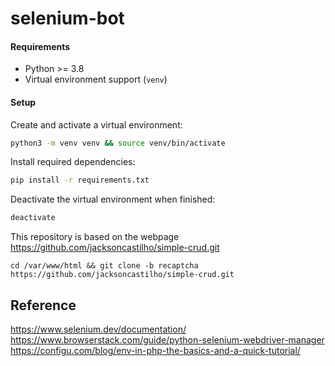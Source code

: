 # selenium-bot

#### Requirements

* Python >= 3.8
* Virtual environment support (`venv`)

#### Setup

Create and activate a virtual environment:

```bash
python3 -m venv venv && source venv/bin/activate
```

Install required dependencies:

```bash
pip install -r requirements.txt
```

Deactivate the virtual environment when finished:

```bash
deactivate
```

This repository is based on the webpage https://github.com/jacksoncastilho/simple-crud.git

```
cd /var/www/html && git clone -b recaptcha https://github.com/jacksoncastilho/simple-crud.git
```

## Reference
https://www.selenium.dev/documentation/</br>
https://www.browserstack.com/guide/python-selenium-webdriver-manager</br>
https://configu.com/blog/env-in-php-the-basics-and-a-quick-tutorial/</br>
